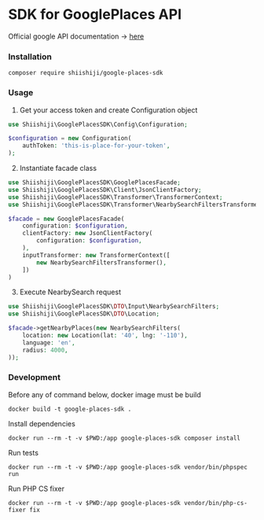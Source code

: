 # SDK for GooglePlaces API

Official google API documentation -> [here](https://developers.google.com/maps/documentation/places/web-service)

### Installation
```shell
composer require shiishiji/google-places-sdk
```

### Usage

1. Get your access token and create Configuration object
```php
use Shiishiji\GooglePlacesSDK\Config\Configuration;

$configuration = new Configuration(
    authToken: 'this-is-place-for-your-token', 
);
```

2. Instantiate facade class
```php
use Shiishiji\GooglePlacesSDK\GooglePlacesFacade;
use Shiishiji\GooglePlacesSDK\Client\JsonClientFactory;
use Shiishiji\GooglePlacesSDK\Transformer\TransformerContext;
use Shiishiji\GooglePlacesSDK\Transformer\NearbySearchFiltersTransformer;

$facade = new GooglePlacesFacade(
    configuration: $configuration,
    clientFactory: new JsonClientFactory(
        configuration: $configuration,
    ),
    inputTransformer: new TransformerContext([
        new NearbySearchFiltersTransformer(), 
    ])
)
```

3. Execute NearbySearch request
```php
use Shiishiji\GooglePlacesSDK\DTO\Input\NearbySearchFilters;
use Shiishiji\GooglePlacesSDK\DTO\Location;

$facade->getNearbyPlaces(new NearbySearchFilters(
    location: new Location(lat: '40', lng: '-110'),
    language: 'en',
    radius: 4000, 
));
```

### Development

Before any of command below, docker image must be build
```shell
docker build -t google-places-sdk . 
```

Install dependencies
```shell
docker run --rm -t -v $PWD:/app google-places-sdk composer install
```

Run tests
```shell
docker run --rm -t -v $PWD:/app google-places-sdk vendor/bin/phpspec run
```

Run PHP CS fixer
```shell
docker run --rm -t -v $PWD:/app google-places-sdk vendor/bin/php-cs-fixer fix
```